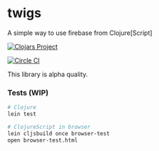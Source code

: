 # twigs

A simple way to use firebase from Clojure[Script]

[![Clojars Project](http://clojars.org/twigs/latest-version.svg)](http://clojars.org/twigs)

[![Circle CI](https://circleci.com/gh/mrmcc3/twigs.svg?style=svg)](https://circleci.com/gh/mrmcc3/twigs)

This library is alpha quality.

### Tests (WIP)

```bash
# Clojure
lein test

# ClojureScript in browser
lein cljsbuild once browser-test
open browser-test.html
```
